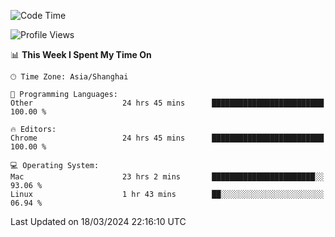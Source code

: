 <!--START_SECTION:waka-->
![Code Time](http://img.shields.io/badge/Code%20Time-2%2C044%20hrs%2056%20mins-blue)

![Profile Views](http://img.shields.io/badge/Profile%20Views-3-blue)

📊 **This Week I Spent My Time On** 

```text
🕑︎ Time Zone: Asia/Shanghai

💬 Programming Languages: 
Other                    24 hrs 45 mins      █████████████████████████   100.00 % 

🔥 Editors: 
Chrome                   24 hrs 45 mins      █████████████████████████   100.00 % 

💻 Operating System: 
Mac                      23 hrs 2 mins       ███████████████████████░░   93.06 % 
Linux                    1 hr 43 mins        ██░░░░░░░░░░░░░░░░░░░░░░░   06.94 % 
```


 Last Updated on 18/03/2024 22:16:10 UTC
<!--END_SECTION:waka-->